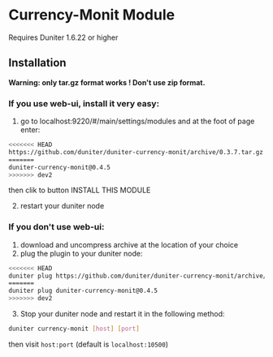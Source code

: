 # Currency-Monit Module

Requires Duniter 1.6.22 or higher

## Installation

**Warning: only tar.gz format works ! Don't use zip format.**

### If you use web-ui, install it very easy:

1. go to localhost:9220/#/main/settings/modules
and at the foot of page enter:
```bash
<<<<<<< HEAD
https://github.com/duniter/duniter-currency-monit/archive/0.3.7.tar.gz
=======
duniter-currency-monit@0.4.5
>>>>>>> dev2
```

then clik to button INSTALL THIS MODULE

2. restart your duniter node

### If you don't use web-ui:

1. download and uncompress archive at the location of your choice
2. plug the plugin to your duniter node:

```bash
<<<<<<< HEAD
duniter plug https://github.com/duniter/duniter-currency-monit/archive/0.3.7.tar.gz
=======
duniter plug duniter-currency-monit@0.4.5
>>>>>>> dev2
```

3. Stop your duniter node and restart it in the following method:
```bash
duniter currency-monit [host] [port]
```

then visit `host:port` (default is `localhost:10500`)